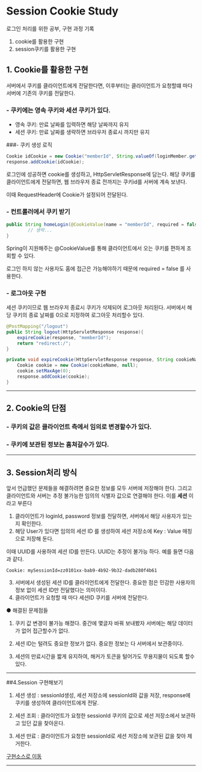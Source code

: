 # Session Cookie Study
로그인 처리를 위한 공부, 구현 과정 기록

1) cookie를 활용한 구현
2) session쿠키를 활용한 구현

## 1. Cookie를 활용한 구현
서버에서 쿠키를 클라이언트에게 전달한다면, 이후부터는 클라이언트가 요청할떄 마다 서버에 기존의 쿠키를 전달한다.

### - 쿠키에는 영속 쿠키와 세션 쿠키가 있다.
- 영속 쿠키: 만료 날짜를 입력하면 해당 날짜까지 유지
- 세션 쿠키: 만료 날짜를 생략하면 브라우저 종료시 까지만 유지

###- 쿠키 생성 로직
``` java
Cookie idCookie = new Cookie("memberId", String.valueOf(loginMember.getId()));
response.addCookie(idCookie);
```
로그인에 성공하면 cookie를 생성하고, HttpServletResponse에 담는다.
해당 쿠키를 클라이언트에게 전달하면, 웹 브라우저 종료 전까지는 쿠키id를 서버에 계속 보낸다.

이때 RequestHeader에 Cookie가 설정되어 전달된다.   

### - 컨트롤러에서 쿠키 받기
```java
public String homeLogin(@CookieValue(name = "memberId", required = false) Long memberId, Model model)
        // 생략...
}
```

Spring이 지원해주는 @CookieValue를 통해 클라이언트에서 오는 쿠키를 편하게 조회할 수 있다.

로그인 하지 않는 사용자도 홈에 접근은 가능해야하기 때문에 required = false 를 사용한다.

### - 로그아웃 구현

세션 쿠키이므로 웹 브라우저 종료시 쿠키가 삭제되어 로그아웃 처리된다.
서버에서 해당 쿠키의 종료 날짜를 0으로 지정하여 로그아웃 처리할수 있다.
```java
@PostMapping("/logout")
public String logout(HttpServletResponse response){
    expireCookie(response, "memberId");
    return "redirect:/";
}

private void expireCookie(HttpServletResponse response, String cookieName) {
    Cookie cookie = new Cookie(cookieName, null);
    cookie.setMaxAge(0);
    response.addCookie(cookie);
}
```
___

## 2. Cookie의 단점
### - 쿠키의 값은 클라이언트 측에서 임의로 변경할수가 있다.
### - 쿠키에 보관된 정보는 훔쳐갈수가 있다.

___

## 3. Session처리 방식
앞서 언급했던 문제들을 해결하려면 중요한 정보를 모두 서버에 저장해야 한다. 그리고 클라이언트와 서버는 추정 불가능한 임의의 식별자 값으로 연결해야 한다.
이를 **세션** 이라고 부른다

1) 클라이언트가 loginId, password 정보를 전달하면, 서버에서 해당 사용자가 있는지 확인한다.
2) 해당 User가 있다면 임의의 세션 ID 를 생성하여 세션 저장소에 Key : Value 매칭으로 저장해 둔다.

이때 UUID를 사용하여 세션 ID를 만든다. UUID는 추정이 불가능 하다. 예를 들면 다음과 같다.
```
Cookie: mySessionId=zz0101xx-bab9-4b92-9b32-dadb280f4b61
```
3) 서버에서 생성된 세션 ID를 클라이언트에게 전달한다. 중요한 점은 민감한 사용자의 정보 없이 세션 ID만 전달했다는 의미이다.
4) 클라이언트가 요청할 때 마다 세션ID 쿠키를 서버에 전달한다.

● 해결된 문제점들

1) 쿠키 값 변경이 불가능 해졌다. 중간에 몇글자 바꿔 보내봤자 서버에는 해당 데이터가 없어 접근할수가 없다.

2) 세션 ID는 털려도 중요한 정보가 없다. 중요한 정보는 다 서버에서 보관중이다.

3) 세션의 만료시간을 짧게 유지하여, 해커가 토큰을 털어가도 무용지물이 되도록 할수있다.

___
##4.Session 구현해보기
1) 세션 생성 : sessionId생성, 세션 저장소에 sessionId와 값을 저장, response에 쿠키를 생성하여 클라이언트에게 전달.

2) 세션 조회 : 클라이언트가 요청한 sessionId 쿠키의 값으로 세션 저장소에서 보관하고 있던 값을 찾아온다.

3) 세션 만료 : 클라이언트가 요청한 sessionId로 세션 저장소에 보관된 값을 찾아 제거한다.

[구현소스로 이동](https://github.com/zbqmgldjfh/SessionCookieStudy/blob/master/src/main/java/hello/login/web/session/SessionManager.java)
___
